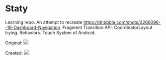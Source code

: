 # Staty
Learning repo. An attempt to recreate https://dribbble.com/shots/3266096--16-Dashboard-Navigation. Fragment Transition API. CoordinatorLayout trying. Behaviors. Touch System of Android.

Original:
![](Dash.gif)


Created:
![](Staty.gif)

